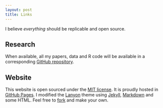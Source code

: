 ```yaml
---
layout: post
title: Links
---
```



I believe *everything* should be replicable and open source.

## Research

When available, all my papers, data and R code will be available in a corresponding [GitHub repository](https://github.com/hbahamonde?tab=repositories). 

## Website

This website is open sourced under the [MIT license](https://github.com/hbahamonde/hbahamonde.github.io/blob/master/LICENSE.md). It is proudly hosted in [GitHub Pages](https://pages.github.com). I modified the [Lanyon](http://lanyon.getpoole.com) theme using [Jekyll](jekyllrb.com), [Markdown](http://daringfireball.net/projects/markdown/) and some HTML. Feel free to [fork](https://github.com/hbahamonde/hbahamonde.github.io
) and make your own.


